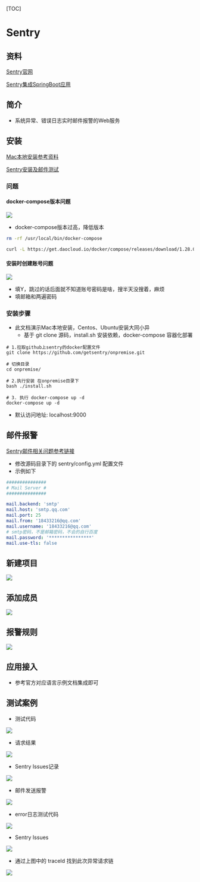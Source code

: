 [TOC]

# Sentry

## 资料

[Sentry官网](https://sentry.io/onboarding/cheche/welcome/)

[Sentry集成SpringBoot应用](https://sentry.io/onboarding/cheche/get-started/)

## 简介

- 系统异常、错误日志实时邮件报警的Web服务

## 安装

[Mac本地安装参考资料](https://zhuanlan.zhihu.com/p/405059653)

[Sentry安装及邮件测试](https://zhuanlan.zhihu.com/p/293863914)

### 问题

#### docker-compose版本问题

![](https://agefades-note.oss-cn-beijing.aliyuncs.com/1638176708409.png)

- docker-compose版本过高，降低版本

```bash
rm -rf /usr/local/bin/docker-compose

curl -L https://get.daocloud.io/docker/compose/releases/download/1.28.0/docker-compose-`uname -s`-`uname -m` > /usr/local/bin/docker-compose && chmod +x /usr/local/bin/docker-compose
```

#### 安装时创建账号问题

![](https://agefades-note.oss-cn-beijing.aliyuncs.com/1638179845223.png)

- 填Y，跳过的话后面就不知道账号密码是啥，搜半天没搜着，麻烦
- 填邮箱和两遍密码

### 安装步骤

- 此文档演示Mac本地安装，Centos、Ubuntu安装大同小异
  - 基于 git clone 源码，install.sh 安装依赖，docker-compose 容器化部署

```shell
# 1.拉取github上sentry的docker配置文件
git clone https://github.com/getsentry/onpremise.git

# 切换目录
cd onpremise/

# 2.执行安装 在onpremise目录下
bash ./install.sh

# 3. 执行 docker-compose up -d
docker-compose up -d
```

- 默认访问地址: localhost:9000

## 邮件报警

[Sentry邮件相关问题参考链接](https://juejin.cn/post/6844904051700842510)

- 修改源码目录下的 sentry/config.yml 配置文件
- 示例如下

```yaml
###############
# Mail Server #
###############

mail.backend: 'smtp'  
mail.host: 'smtp.qq.com'
mail.port: 25
mail.from: '18433216@qq.com'
mail.username: '18433216@qq.com'
# smtp密码，不是邮箱密码，不会的自行百度
mail.password: '****************'
mail.use-tls: false
```

## 新建项目

![](https://agefades-note.oss-cn-beijing.aliyuncs.com/1630897160471.png)

## 添加成员

![](https://agefades-note.oss-cn-beijing.aliyuncs.com/1630897205005.png)

## 报警规则

![](https://agefades-note.oss-cn-beijing.aliyuncs.com/1630897270866.png)

## 应用接入

- 参考官方对应语言示例文档集成即可

## 测试案例

- 测试代码

![](https://agefades-note.oss-cn-beijing.aliyuncs.com/1630897345567.png)

- 请求结果

![](https://agefades-note.oss-cn-beijing.aliyuncs.com/1630897364009.png)

- Sentry Issues记录

![](https://agefades-note.oss-cn-beijing.aliyuncs.com/1630897471961.png)

- 邮件发送报警

![](https://agefades-note.oss-cn-beijing.aliyuncs.com/1630897506209.png)

- error日志测试代码

![](https://agefades-note.oss-cn-beijing.aliyuncs.com/1632650407672.png)

- Sentry Issues

![](https://agefades-note.oss-cn-beijing.aliyuncs.com/1632706621486.png)

- 通过上图中的 traceId 找到此次异常请求链

![](https://agefades-note.oss-cn-beijing.aliyuncs.com/1632650496387.png)
